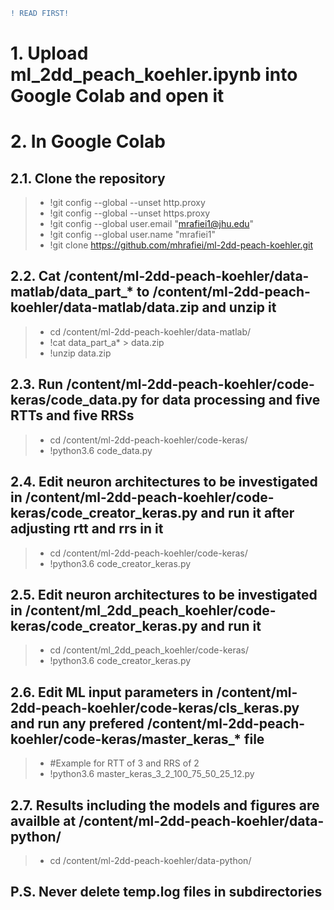 ```diff
! READ FIRST! 
```
# 1. Upload ml_2dd_peach_koehler.ipynb into Google Colab and open it

# 2. In Google Colab

## 2.1. Clone the repository
>* !git config --global --unset http.proxy
>* !git config --global --unset https.proxy
>* !git config --global user.email "mrafiei1@jhu.edu"
>* !git config --global user.name "mrafiei1"
>* !git clone https://github.com/mhrafiei/ml-2dd-peach-koehler.git

## 2.2. Cat /content/ml-2dd-peach-koehler/data-matlab/data_part_* to /content/ml-2dd-peach-koehler/data-matlab/data.zip and unzip it
>* cd /content/ml-2dd-peach-koehler/data-matlab/
>* !cat data_part_a* > data.zip
>* !unzip data.zip

## 2.3. Run /content/ml-2dd-peach-koehler/code-keras/code_data.py for data processing and five RTTs and five RRSs
>* cd /content/ml-2dd-peach-koehler/code-keras/
>* !python3.6 code_data.py

## 2.4. Edit neuron architectures to be investigated in /content/ml-2dd-peach-koehler/code-keras/code_creator_keras.py and run it after adjusting rtt and rrs in it
>* cd /content/ml-2dd-peach-koehler/code-keras/
>* !python3.6 code_creator_keras.py

## 2.5. Edit neuron architectures to be investigated in /content/ml_2dd_peach_koehler/code-keras/code_creator_keras.py and run it
>* cd /content/ml_2dd_peach_koehler/code-keras/
>* !python3.6 code_creator_keras.py


## 2.6. Edit ML input parameters in /content/ml-2dd-peach-koehler/code-keras/cls_keras.py and run any prefered /content/ml-2dd-peach-koehler/code-keras/master_keras_* file
>* #Example for RTT of 3 and RRS of 2
>* !python3.6 master_keras_3_2_100_75_50_25_12.py
 
## 2.7. Results including the models and figures are availble at /content/ml-2dd-peach-koehler/data-python/
>* cd /content/ml-2dd-peach-koehler/data-python/

## P.S. Never delete temp.log files in subdirectories 

